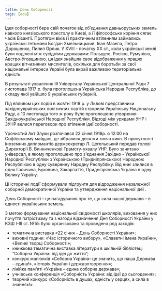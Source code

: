 ```yaml
---
title: День Соборності
tags: [edu]
---
```


Ідея соборності бере свій початок від об’єднання давньоруських земель навколо князівського престолу в Києві, а її філософське коріння сягає часів Візантії. Протягом віків її практичним втіленням займались українські гетьмани Богдан Хмельницький, Іван Мазепа, Петро Дорошенко, Пилип Орлик. У ХVIIІ - початку ХХ ст., коли українські землі були поділені між сусідніми державами: Польщею, Росією, Румунією, Австро-Угорщиною, ця ідея знайшла своє відображення у працях кращих вітчизняних мислителів, оскільки для боротьби за свої національні інтереси Україні була вкрай важливою територіальна єдність.

В результаті ухвалення ІІІ Універсалу Української Центральної Ради 7 листопада 1917 р. була проголошена Українська Народна Республіка, до складу якої увійшло 9 українських губерній.

Під впливом цих подій в жовтні 1918 р. у Львові представники західноукраїнських політичних партій створили Українську Національну Раду, а 10 листопада того ж року було проголошено утворення Західноукраїнської Народної Республіки. Відтоді між урядами УНР і ЗУНР велися переговори про втілення ідеї соборності.

Урочистий Акт Злуки розпочався 22 січня 1919р. о 12:00 на Софіївському майдані, де зібралися десятки тисяч киян. В присутності іноземних дипломантів держсекретар Л. Цегельський передав голові Директорії В. Винниченкові Грамоту-ухвалу УНР. Було зачитано універсал, в якому проголошено про з'єднання Західно - Української Народної Республіки з Українською (Придніпрянською) Народною Республікою в одну суверенну Народну Республіку. Від нині злилися в одно Галичина, Буковина, Закарпаття, Придніпрянська Україна в одну Велику Україну.

Ці історичні події сформували підґрунтя для відродження незалежної соборної демократичної України та утвердження національної ідеї .

День Соборності – це нагадування про те, що сила нашої держави – в єдності українських земель.

З метою формування національної свідомості школярів, виховання у них почуття патріотизму та з нагоди відзначення Дня Соборності України у КЗШ І-ІІІ ст. №55 було організовано та проведено ряд заходів:

- тематична виставка «22 січня – День Соборності України»;
- виховні години: «Час історичного вибору», «Славетні імена України», «Великі творці Соборності»;
- книжкова тематична виставка літератури в шкільній бібліотеці “Соборна Україна: від ідеї до життя”;
- конкурс малюнків «Соборна Україна– це значить, що наша Держава – єдина!», «Історія України і державотворення»;
- лінійка пам'яті «Україна – єдина соборна держава»;
- учнівська конференція «Соборність України: від ідеї до сьогодення»;
- творчий конкурс «Соборність в душах, єдність у серцях, а сила в знаннях!».

<slideshow></slideshow>
